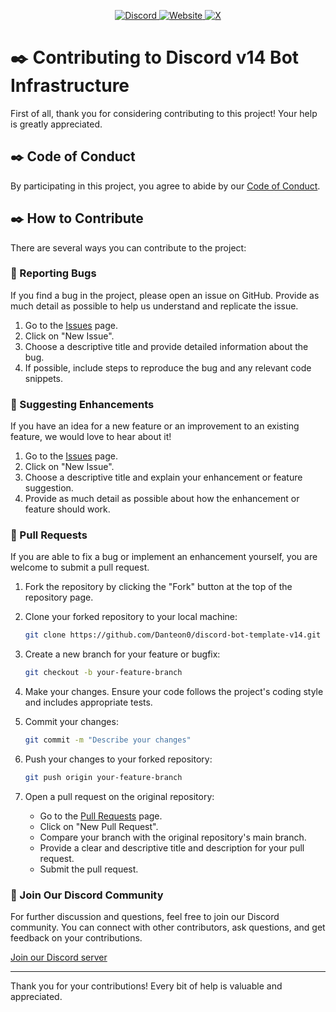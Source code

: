 <p align="center">
  <a href="https://discord.com/invite/eWcNKXmsgw" target="_blank">
    <img src="https://img.shields.io/badge/Discord-%2300b0ff?style=for-the-badge&logo=discord&logoColor=white" alt="Discord" />
  </a>
  <a href="https://emirhankaya.net" target="_blank">
    <img src="https://img.shields.io/badge/Website-%23000000?style=for-the-badge&logo=google-chrome&logoColor=white" alt="Website" />
  </a>
  <a href="https://x.com/Danteon0" target="_blank">
    <img src="https://img.shields.io/badge/Twitter-%231DA1F2?style=for-the-badge&logo=twitter&logoColor=white" alt="X" />
  </a>
</p>

# ✒️ Contributing to Discord v14 Bot Infrastructure

First of all, thank you for considering contributing to this project! Your help is greatly appreciated.

## ✒️ Code of Conduct

By participating in this project, you agree to abide by our [Code of Conduct](code_of_conduct.md).

## ✒️ How to Contribute

There are several ways you can contribute to the project:

### 📕 Reporting Bugs

If you find a bug in the project, please open an issue on GitHub. Provide as much detail as possible to help us understand and replicate the issue. 

1. Go to the [Issues](https://github.com/Danteon0/discord-bot-template-v14/issues) page.
2. Click on "New Issue".
3. Choose a descriptive title and provide detailed information about the bug.
4. If possible, include steps to reproduce the bug and any relevant code snippets.

### 📕 Suggesting Enhancements

If you have an idea for a new feature or an improvement to an existing feature, we would love to hear about it!

1. Go to the [Issues](https://github.com/Danteon0/discord-bot-template-v14/issues) page.
2. Click on "New Issue".
3. Choose a descriptive title and explain your enhancement or feature suggestion.
4. Provide as much detail as possible about how the enhancement or feature should work.

### 📕 Pull Requests

If you are able to fix a bug or implement an enhancement yourself, you are welcome to submit a pull request.

1. Fork the repository by clicking the "Fork" button at the top of the repository page.
2. Clone your forked repository to your local machine:

    ```bash
    git clone https://github.com/Danteon0/discord-bot-template-v14.git
    ```

3. Create a new branch for your feature or bugfix:

    ```bash
    git checkout -b your-feature-branch
    ```

4. Make your changes. Ensure your code follows the project's coding style and includes appropriate tests.
5. Commit your changes:

    ```bash
    git commit -m "Describe your changes"
    ```

6. Push your changes to your forked repository:

    ```bash
    git push origin your-feature-branch
    ```

7. Open a pull request on the original repository:

    - Go to the [Pull Requests](https://github.com/Danteon0/discord-bot-template-v14/pulls) page.
    - Click on "New Pull Request".
    - Compare your branch with the original repository's main branch.
    - Provide a clear and descriptive title and description for your pull request.
    - Submit the pull request.

### 📌 Join Our Discord Community

For further discussion and questions, feel free to join our Discord community. You can connect with other contributors, ask questions, and get feedback on your contributions.

[Join our Discord server](https://discord.com/invite/eWcNKXmsgw)

---

Thank you for your contributions! Every bit of help is valuable and appreciated.
